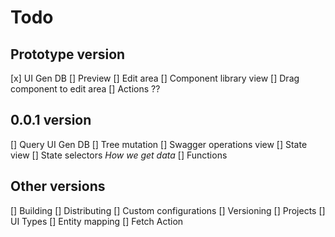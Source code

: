 # Todo

## Prototype version

[x] UI Gen DB
[] Preview
[] Edit area
[] Component library view
[] Drag component to edit area
[] Actions ??

## 0.0.1 version

[] Query UI Gen DB
[] Tree mutation
[] Swagger operations view
[] State view
[] State selectors *How we get data*
[] Functions

## Other versions

[] Building
[] Distributing
[] Custom configurations
[] Versioning
[] Projects
[] UI Types
[] Entity mapping
[] Fetch Action
